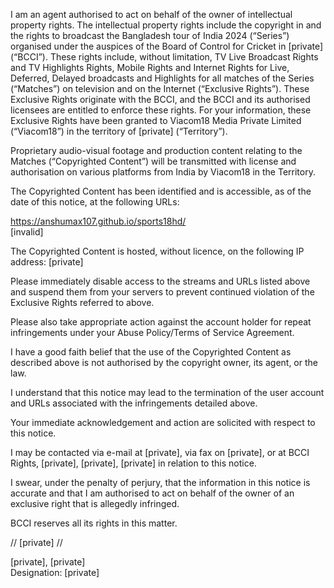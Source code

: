 I am an agent authorised to act on behalf of the owner of intellectual
property rights. The intellectual property rights include the
copyright in and the rights to broadcast the Bangladesh tour of India
2024 (“Series”) organised under the auspices of the Board of Control
for Cricket in [private] (“BCCI”). These rights include, without
limitation, TV Live Broadcast Rights and TV Highlights Rights, Mobile
Rights and Internet Rights for Live, Deferred, Delayed broadcasts and
Highlights for all matches of the Series (“Matches”) on television and
on the Internet (“Exclusive Rights”). These Exclusive Rights originate
with the BCCI, and the BCCI and its authorised licensees are entitled
to enforce these rights. For your information, these Exclusive Rights
have been granted to Viacom18 Media Private Limited (“Viacom18”) in
the territory of [private] (“Territory”).

Proprietary audio-visual footage and production content relating to
the Matches (“Copyrighted Content”) will be transmitted with license
and authorisation on various platforms from India by Viacom18 in the
Territory.

The Copyrighted Content has been identified and is accessible, as of
the date of this notice, at the following URLs:

https://anshumax107.github.io/sports18hd/  
[invalid]

The Copyrighted Content is hosted, without licence, on the following
IP address: [private]

Please immediately disable access to the streams and URLs listed above
and suspend them from your servers to prevent continued violation of
the Exclusive Rights referred to above.

Please also take appropriate action against the account holder for
repeat infringements under your Abuse Policy/Terms of Service
Agreement.

I have a good faith belief that the use of the Copyrighted Content as
described above is not authorised by the copyright owner, its agent,
or the law.

I understand that this notice may lead to the termination of the user
account and URLs associated with the infringements detailed above.

Your immediate acknowledgement and action are solicited with respect
to this notice.

I may be contacted via e-mail at [private], via fax
on [private], or at BCCI Rights, [private], [private], [private] in relation to
this notice.

I swear, under the penalty of perjury, that the information in this
notice is accurate and that I am authorised to act on behalf of the
owner of an exclusive right that is allegedly infringed.

BCCI reserves all its rights in this matter.

// [private] //

[private], [private]  
Designation: [private]
